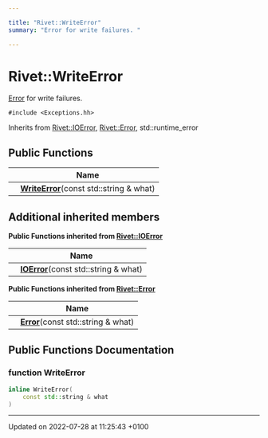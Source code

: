 ```yaml
---

title: "Rivet::WriteError"
summary: "Error for write failures. "

---
```


# Rivet::WriteError



<a href="http://example.org/classes/structrivet_1_1error/">Error</a> for write failures. 


`#include <Exceptions.hh>`

Inherits from [Rivet::IOError](http://example.org/classes/structrivet_1_1ioerror/), [Rivet::Error](http://example.org/classes/structrivet_1_1error/), std::runtime_error

## Public Functions

|                | Name           |
| -------------- | -------------- |
| | **[WriteError](http://example.org/classes/structrivet_1_1writeerror/#function-writeerror)**(const std::string & what) |

## Additional inherited members

**Public Functions inherited from [Rivet::IOError](http://example.org/classes/structrivet_1_1ioerror/)**

|                | Name           |
| -------------- | -------------- |
| | **[IOError](http://example.org/classes/structrivet_1_1ioerror/#function-ioerror)**(const std::string & what) |

**Public Functions inherited from [Rivet::Error](http://example.org/classes/structrivet_1_1error/)**

|                | Name           |
| -------------- | -------------- |
| | **[Error](http://example.org/classes/structrivet_1_1error/#function-error)**(const std::string & what) |


## Public Functions Documentation

### function WriteError

```cpp
inline WriteError(
    const std::string & what
)
```


-------------------------------

Updated on 2022-07-28 at 11:25:43 +0100